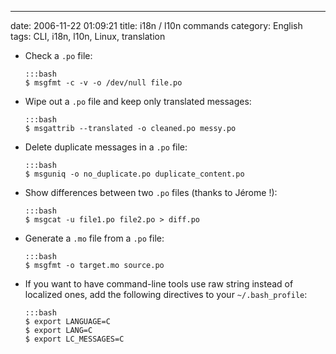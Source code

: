 ---
date: 2006-11-22 01:09:21
title: i18n / l10n commands
category: English
tags: CLI, i18n, l10n, Linux, translation

  * Check a `.po` file:

        :::bash
        $ msgfmt -c -v -o /dev/null file.po

  * Wipe out a `.po` file and keep only translated messages:

        :::bash
        $ msgattrib --translated -o cleaned.po messy.po

  * Delete duplicate messages in a `.po` file:

        :::bash
        $ msguniq -o no_duplicate.po duplicate_content.po

  * Show differences between two `.po` files (thanks to Jérome !):

        :::bash
        $ msgcat -u file1.po file2.po > diff.po

  * Generate a `.mo` file from a `.po` file:

        :::bash
        $ msgfmt -o target.mo source.po

  * If you want to have command-line tools use raw string instead of localized ones, add the following directives to your `~/.bash_profile`:

        :::bash
        $ export LANGUAGE=C
        $ export LANG=C
        $ export LC_MESSAGES=C

